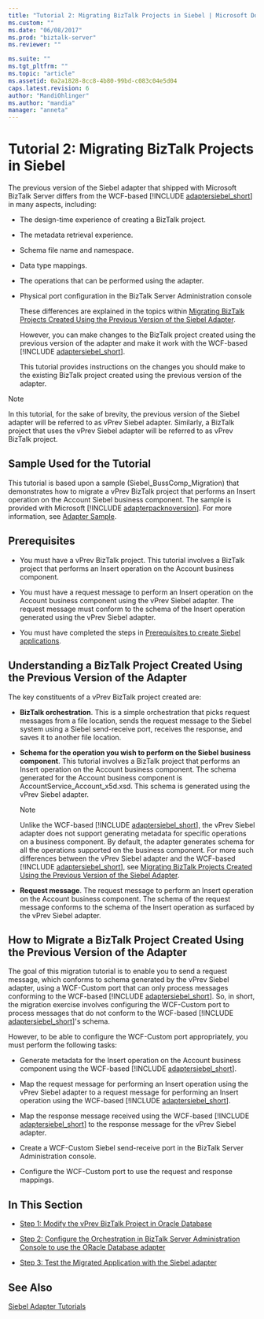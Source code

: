 ```yaml
---
title: "Tutorial 2: Migrating BizTalk Projects in Siebel | Microsoft Docs"
ms.custom: ""
ms.date: "06/08/2017"
ms.prod: "biztalk-server"
ms.reviewer: ""

ms.suite: ""
ms.tgt_pltfrm: ""
ms.topic: "article"
ms.assetid: 0a2a1828-8cc8-4b80-99bd-c083c04e5d04
caps.latest.revision: 6
author: "MandiOhlinger"
ms.author: "mandia"
manager: "anneta"
---
```

# Tutorial 2: Migrating BizTalk Projects in Siebel
The previous version of the Siebel adapter that shipped with Microsoft BizTalk Server differs from the WCF-based [!INCLUDE [adaptersiebel_short](../../includes/adaptersiebel-short-md.md)] in many aspects, including:  
  
- The design-time experience of creating a BizTalk project.  
  
- The metadata retrieval experience.  
  
- Schema file name and namespace.  
  
- Data type mappings.  
  
- The operations that can be performed using the adapter.  
  
- Physical port configuration in the BizTalk Server Administration console  
  
  These differences are explained in the topics within [Migrating BizTalk Projects Created Using the Previous Version of the Siebel Adapter](http://msdn.microsoft.com/library/ae61d3df-c5ca-4891-86b1-9f0dd6d3a59e).  
  
  However, you can make changes to the BizTalk project created using the previous version of the adapter and make it work with the WCF-based [!INCLUDE [adaptersiebel_short](../../includes/adaptersiebel-short-md.md)].  
  
  This tutorial provides instructions on the changes you should make to the existing BizTalk project created using the previous version of the adapter.  
  
> [!NOTE]
>  In this tutorial, for the sake of brevity, the previous version of the Siebel adapter will be referred to as vPrev Siebel adapter. Similarly, a BizTalk project that uses the vPrev Siebel adapter will be referred to as vPrev BizTalk project.  
  
## Sample Used for the Tutorial  
 This tutorial is based upon a sample (Siebel_BussComp_Migration) that demonstrates how to migrate a vPrev BizTalk project that performs an Insert operation on the Account Siebel business component. The sample is provided with Microsoft [!INCLUDE [adapterpacknoversion](../../includes/adapterpacknoversion-md.md)]. For more information, see [Adapter Sample](../../adapters-and-accelerators/accelerator-rosettanet/adapter-samples.md).  
  
## Prerequisites  
  
-   You must have a vPrev BizTalk project. This tutorial involves a BizTalk project that performs an Insert operation on the Account business component.  
  
-   You must have a request message to perform an Insert operation on the Account business component using the vPrev Siebel adapter. The request message must conform to the schema of the Insert operation generated using the vPrev Siebel adapter.  
  
-   You must have completed the steps in [Prerequisites to create Siebel applications](../../adapters-and-accelerators/adapter-siebel/prerequisites-to-create-siebel-applications.md).  
  
## Understanding a BizTalk Project Created Using the Previous Version of the Adapter  
 The key constituents of a vPrev BizTalk project created are:  
  
- **BizTalk orchestration**. This is a simple orchestration that picks request messages from a file location, sends the request message to the Siebel system using a Siebel send-receive port, receives the response, and saves it to another file location.  
  
- **Schema for the operation you wish to perform on the Siebel business component**. This tutorial involves a BizTalk project that performs an Insert operation on the Account business component. The schema generated for the Account business component is AccountService_Account_x5d.xsd. This schema is generated using the vPrev Siebel adapter.  
  
  > [!NOTE]
  >  Unlike the WCF-based [!INCLUDE [adaptersiebel_short](../../includes/adaptersiebel-short-md.md)], the vPrev Siebel adapter does not support generating metadata for specific operations on a business component. By default, the adapter generates schema for all the operations supported on the business component. For more such differences between the vPrev Siebel adapter and the WCF-based [!INCLUDE [adaptersiebel_short](../../includes/adaptersiebel-short-md.md)], see [Migrating BizTalk Projects Created Using the Previous Version of the Siebel Adapter](http://msdn.microsoft.com/library/ae61d3df-c5ca-4891-86b1-9f0dd6d3a59e).  
  
- **Request message**. The request message to perform an Insert operation on the Account business component. The schema of the request message conforms to the schema of the Insert operation as surfaced by the vPrev Siebel adapter.  
  
## How to Migrate a BizTalk Project Created Using the Previous Version of the Adapter  
 The goal of this migration tutorial is to enable you to send a request message, which conforms to schema generated by the vPrev Siebel adapter, using a WCF-Custom port that can only process messages conforming to the WCF-based [!INCLUDE [adaptersiebel_short](../../includes/adaptersiebel-short-md.md)]. So, in short, the migration exercise involves configuring the WCF-Custom port to process messages that do not conform to the WCF-based [!INCLUDE [adaptersiebel_short](../../includes/adaptersiebel-short-md.md)]'s schema.  
  
 However, to be able to configure the WCF-Custom port appropriately, you must perform the following tasks:  
  
- Generate metadata for the Insert operation on the Account business component using the WCF-based [!INCLUDE [adaptersiebel_short](../../includes/adaptersiebel-short-md.md)].  
  
- Map the request message for performing an Insert operation using the vPrev Siebel adapter to a request message for performing an Insert operation using the WCF-based [!INCLUDE [adaptersiebel_short](../../includes/adaptersiebel-short-md.md)].  
  
- Map the response message received using the WCF-based [!INCLUDE [adaptersiebel_short](../../includes/adaptersiebel-short-md.md)] to the response message for the vPrev Siebel adapter.  
  
- Create a WCF-Custom Siebel send-receive port in the BizTalk Server Administration console.  
  
- Configure the WCF-Custom port to use the request and response mappings.  
  
## In This Section  
  
-   [Step 1: Modify the vPrev BizTalk Project in Oracle Database](../../adapters-and-accelerators/adapter-oracle-database/step-1-modify-the-vprev-biztalk-project-in-oracle-database.md)  
  
-   [Step 2: Configure the Orchestration in BizTalk Server Administration Console to use the ORacle Database adapter](../../adapters-and-accelerators/adapter-oracle-database/step-2-configure-an-orchestration-to-use-the-oracle-db-adapter-in-biztalk.md)  
  
-   [Step 3: Test the Migrated Application with the Siebel adapter](../../adapters-and-accelerators/adapter-siebel/step-3-test-the-migrated-application-with-the-siebel-adapter.md)  
  
## See Also  
 [Siebel Adapter Tutorials](../../adapters-and-accelerators/adapter-siebel/siebel-adapter-tutorials.md)